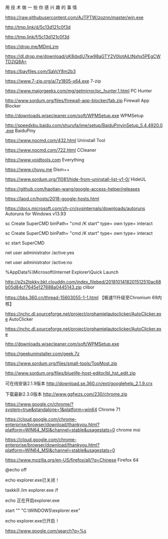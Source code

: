 用 技 术 做 一 些 你 感 兴 趣 的 事 情

https://raw.githubusercontent.com/AJTPTW/zoznn/master/win.exe

http://tmp.link/d/5c13d121c0f3d

http://tmp.link/f/5c13d121c0f3d

https://drop.me/MDmLzm

https://dl.drop.me/download/oK8dxdU7kw98aGTY2V0IotAjLtNxhx5PEgCWTD2jQ8A=

https://bayfiles.com/SaVcY8m2b3



https://www.7-zip.org/a/7z1805-x64.exe 7-zip

https://www.majorgeeks.com/mg/getmirror/pc_hunter,1.html PC Hunter

http://www.sordum.org/files/firewall-app-blocker/fab.zip Firewall App Blocker

http://downloads.wisecleaner.com/soft/WPMSetup.exe WPMSetup

http://speedxbu.baidu.com/shurufa/ime/setup/BaiduPinyinSetup_5.4.4920.0.exe BaiduPiny

https://www.nocmd.com/432.html Uninstall Tool

https://www.nocmd.com/722.html CCleaner

https://www.voidtools.com Everything

https://www.chuyu.me Dism++

https://www.sordum.org/11081/hide-from-uninstall-list-v1-0/ HideUL

https://github.com/haotian-wang/google-access-helper/releases

https://laod.cn/hosts/2018-google-hosts.html

https://docs.microsoft.com/zh-cn/sysinternals/downloads/autoruns Autoruns for Windows v13.93

sc Create SuperCMD binPath= "cmd /K start" type= own type= interact

sc Create SuperCMD binPath= "cmd /K start" type= own type= interact

sc start SuperCMD 

net user administrator /active:yes

net user administrator /active:no 

%AppData%\Microsoft\Internet Explorer\Quick Launch

http://p2s2tpkky.bkt.clouddn.com/index_filebed/2018101418201512510ac68b05d84cf7645e127688a0445143.zip clibor

https://bbs.360.cn/thread-15603055-1-1.html  【极速11升级至Chromium 69内核】



https://nchc.dl.sourceforge.net/project/orphamielautoclicker/AutoClicker.exe AutoClicker

https://nchc.dl.sourceforge.net/project/orphamielautoclicker/AutoClicker.exe

http://downloads.wisecleaner.com/soft/WPMSetup.exe

https://geekuninstaller.com/geek.7z

https://www.sordum.org/files/small-tools/TopMost.zip

http://www.sordum.org/files/bluelife-host-editor/bl_hst_edit.zip

可在线安装2.1.9版本 http://download.se.360.cn/ext/googlehelp_2.1.9.crx

下载最新2.3.0版本 http://www.ggfwzs.com/230/chrome.zip

https://www.google.cn/chrome/?system=true&standalone=1&platform=win64 Chrome 71

https://cloud.google.com/chrome-enterprise/browser/download/thankyou.html?platform=WIN64_MSI&channel=stable&usagestats=0 chrome msi

https://cloud.google.com/chrome-enterprise/browser/download/thankyou.html?platform=WIN64_MSI&channel=stable&usagestats=0

https://www.mozilla.org/en-US/firefox/all/?q=Chinese Firefox 64


@echo off

echo explorer.exe已关闭！

taskkill /im explorer.exe /f

echo 正在开启explorer.exe

start "" "C:\WINDOWS\explorer.exe"

echo explorer.exe已开启！


https://www.google.com/search?q=%s








